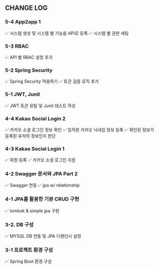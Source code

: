## CHANGE LOG

### 5-4 App2app 1
✅ 시스템 생성 및 시스템 별 기능을 API로 등록
✅ 시스템 별 권한 세팅

### 5-3 RBAC
✅ API 별 RBAC 설정 추가

### 5-2 Spring Security
✅ Spring Security 적용하기
✅ 토큰 검증 로직 추가

### 5-1 JWT, Junit
✅ JWT 토큰 유틸 및 Junit 테스트 작성

### 4-4 Kakao Social Login 2
✅ 카카오 소셜 로그인 정보 확인
✅ 임직원 카카오 닉네임 정보 등록 
✅ 확인된 정보가 등록된 유저의 정보인지 판단

### 4-3 Kakao Social Login 1
✅ 회원 등록
✅ 카카오 소셜 로그인 지원

### 4-2 Swagger 문서와 JPA Part 2
✅ Swagger 연동
✅ jpa w/ relationship

### 4-1 JPA를 활용한 기본 CRUD 구현
✅ lombok & simple jpa 구현

### 3-2. DB 구성

✅ MYSQL DB 연동 및 JPA 디펜던시 설정

### 3-1 프로젝트 환경 구성

✅ Spring Boot 환경 구성